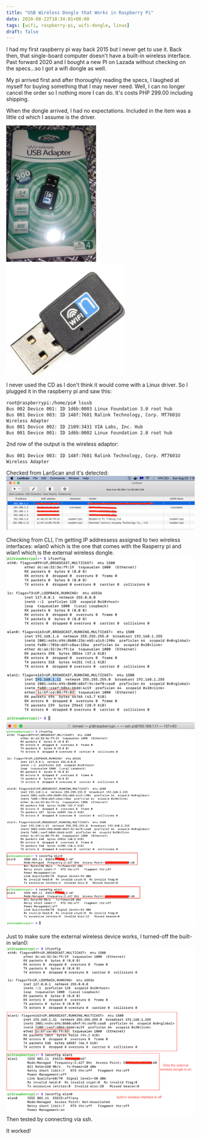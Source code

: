 ```yaml
--- 
title: "USB Wireless Dongle that Works in Raspberry Pi"
date: 2020-08-22T18:34:01+08:00
tags: [wifi, raspberry-pi, wifi-dongle, linux]
draft: false
--- 
```


I had my first raspberry pi way back 2015 but I never get to use it. Back then, that single-board computer doesn't have a built-in wireless interface.
Past forward 2020 and I bought a new PI on Lazada without checking on the specs...so I got a wifi dongle as well.

My pi arrived first and after thoroughly reading the specs, I laughed at myself for buying something that I may never need.
Well, I can no longer cancel the order so I nothing more I can do. It's costs PHP 299.00 including shipping.

When the dongle arrived, I had no expectations. Included in the item was a little cd which I assume is the driver.

![Boxed USB Wireless Dongle Item](/images/usb_wireless_dongle_boxed.jpg)
![Close-up Look of the USB Wireless Dongle](/images/usb_wireless_dongle_closeup.png)


I never used the CD as I don't think it would come with a Linux driver. So I plugged it in the raspberry pi and saw this:
```
root@raspberrypi:/home/pi# lsusb
Bus 002 Device 001: ID 1d6b:0003 Linux Foundation 3.0 root hub
Bus 001 Device 003: ID 148f:7601 Ralink Technology, Corp. MT7601U Wireless Adapter
Bus 001 Device 002: ID 2109:3431 VIA Labs, Inc. Hub
Bus 001 Device 001: ID 1d6b:0002 Linux Foundation 2.0 root hub
```
2nd row of the output is the wireless adaptor:
```
Bus 001 Device 003: ID 148f:7601 Ralink Technology, Corp. MT7601U Wireless Adapter
```
Checked from LanScan and it's detected:
![LanScan Devices on my network](/images/detected_local_devices.png)

Checking from CLI, I'm getting IP addressess assigned to two wireless interfaces: wlan0 which is the one that comes with the Rasperry pi and wlan1 which is the external wireless dongle.
![Two Wireless Interfaces Seen from ifconfig](/images/ifconfig_two_wlan_interfaces.png)
![Two Wireless Interfaces Connected to WIFI Router](/images/ifconfig_two_wlan_interfaces_to_wifirouter.png)

Just to make sure the external wireless device works, I turned-off the built-in wlan0:
![wlan1 Only](/images/only_external_wlan1_active.png)
Then tested by connecting via ssh.

It worked!
